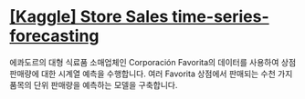 # [[Kaggle] Store Sales time-series-forecasting](https://www.kaggle.com/competitions/store-sales-time-series-forecasting/overview)
에콰도르의 대형 식료품 소매업체인 Corporación Favorita의 데이터를 사용하여 상점 판매량에 대한 시계열 예측을 수행합니다. 
여러 Favorita 상점에서 판매되는 수천 가지 품목의 단위 판매량을 예측하는 모델을 구축합니다.
